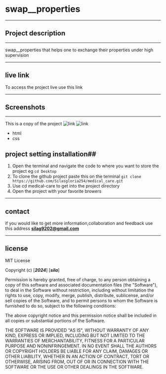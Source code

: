 # swap__properties
___

## Project description ##
___

swap__properties that helps one to exchange their properties under high supervision
___
## live link ##
To access the project live use this link

___
## Screenshots ##
___
This is a copy of the project
![link](images/glo.png)
![link](images/gloo.png)
* html 
* css
## project setting installation##
1. Open the terminal and navigate the  code to where you want to store the project eg `cd Desktop`
2. To clone the github project paste this on the terminal `git clone https://github.com/Silasgloria254/medical_care.git`
3. Use cd medical-care to get into the project directory
4. Open the project with your favorite browers
___
## contact ##
if you would like to get more information,collaboration  and feedback use this address
**silag9202@gmail.com**
___
## license ##
MIT License

Copyright (c) [***2024***] [***sila***]

Permission is hereby granted, free of charge, to any person obtaining a copy
of this software and associated documentation files (the "Software"), to deal
in the Software without restriction, including without limitation the rights
to use, copy, modify, merge, publish, distribute, sublicense, and/or sell
copies of the Software, and to permit persons to whom the Software is
furnished to do so, subject to the following conditions:

The above copyright notice and this permission notice shall be included in all
copies or substantial portions of the Software.

THE SOFTWARE IS PROVIDED "AS IS", WITHOUT WARRANTY OF ANY KIND, EXPRESS OR
IMPLIED, INCLUDING BUT NOT LIMITED TO THE WARRANTIES OF MERCHANTABILITY,
FITNESS FOR A PARTICULAR PURPOSE AND NONINFRINGEMENT. IN NO EVENT SHALL THE
AUTHORS OR COPYRIGHT HOLDERS BE LIABLE FOR ANY CLAIM, DAMAGES OR OTHER
LIABILITY, WHETHER IN AN ACTION OF CONTRACT, TORT OR OTHERWISE, ARISING FROM,
OUT OF OR IN CONNECTION WITH THE SOFTWARE OR THE USE OR OTHER DEALINGS IN THE
SOFTWARE.